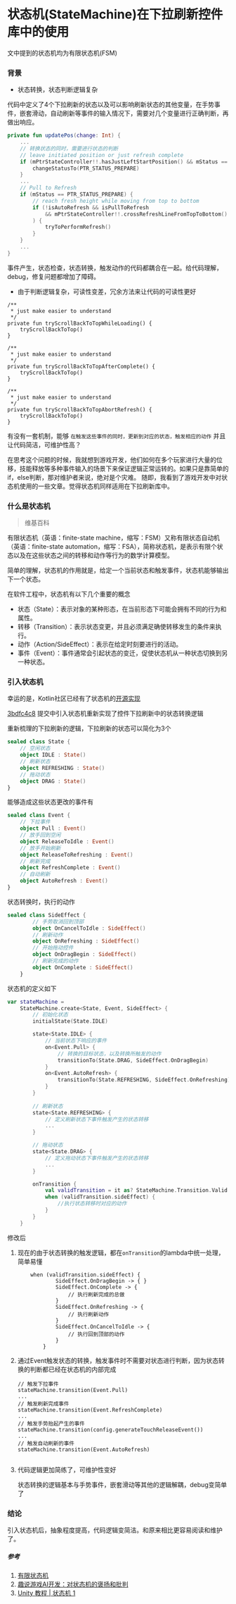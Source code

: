# 状态机(StateMachine)在下拉刷新控件库中的使用

文中提到的状态机均为有限状态机(FSM)

### 背景

- 状态转换，状态判断逻辑复杂

代码中定义了4个下拉刷新的状态以及可以影响刷新状态的其他变量，在手势事件，嵌套滑动，自动刷新等事件的输入情况下，需要对几个变量进行正确判断，再做出响应。

```kotlin
private fun updatePos(change: Int) {
    ...
    // 转换状态的同时，需要进行状态的判断
    // leave initiated position or just refresh complete
    if (mPtrStateController!!.hasJustLeftStartPosition() && mStatus == PTR_STATUS_INIT) {
        changeStatusTo(PTR_STATUS_PREPARE)
    }
    ...
    // Pull to Refresh
    if (mStatus == PTR_STATUS_PREPARE) {
        // reach fresh height while moving from top to bottom
        if (!isAutoRefresh && isPullToRefresh
            && mPtrStateController!!.crossRefreshLineFromTopToBottom()
        ) {
            tryToPerformRefresh()
        }
    }
    ...
}
```
事件产生，状态检查，状态转换，触发动作的代码都耦合在一起。给代码理解，debug，修复问题都增加了障碍。


- 由于判断逻辑复杂，可读性变差，冗余方法来让代码的可读性更好

```
/**
 * just make easier to understand
 */
private fun tryScrollBackToTopWhileLoading() {
    tryScrollBackToTop()
}

/**
 * just make easier to understand
 */
private fun tryScrollBackToTopAfterComplete() {
    tryScrollBackToTop()
}

/**
 * just make easier to understand
 */
private fun tryScrollBackToTopAbortRefresh() {
    tryScrollBackToTop()
}
```

有没有一套机制，能够
 `在触发这些事件的同时，更新到对应的状态，触发相应的动作`
并且让代码简洁，可维护性高？

在思考这个问题的时候，我就想到游戏开发，他们如何在多个玩家进行大量的位移，技能释放等多种事件输入的场景下来保证逻辑正常运转的。如果只是靠简单的if，else判断，那对维护者来说，绝对是个灾难。
随即，我看到了游戏开发中对状态机使用的一些文章。觉得状态机同样适用在下拉刷新库中。

### 什么是状态机

> 维基百科
> 
有限状态机（英语：finite-state machine，缩写：FSM）又称有限状态自动机（英语：finite-state automation，缩写：FSA），简称状态机，是表示有限个状态以及在这些状态之间的转移和动作等行为的数学计算模型。

简单的理解，状态机的作用就是，给定一个当前状态和触发事件，状态机能够输出下一个状态。

在软件工程中，状态机有以下几个重要的概念

- 状态（State）：表示对象的某种形态，在当前形态下可能会拥有不同的行为和属性。
- 转移（Transition）：表示状态变更，并且必须满足确使转移发生的条件来执行。
- 动作（Action/SideEffect）：表示在给定时刻要进行的活动。
- 事件（Event）：事件通常会引起状态的变迁，促使状态机从一种状态切换到另一种状态。

### 引入状态机
幸运的是，Kotlin社区已经有了状态机的[开源实现](https://github.com/Tinder/StateMachine)

[3bdfc4c8](https://github.com/s1rius/android-nest-scroll-ptr/commit/3bdfc4c8e3d64d79d0f995a3f28c577db66f27ac) 提交中引入状态机重新实现了控件下拉刷新中的状态转换逻辑

重新梳理的下拉刷新的逻辑，下拉刷新的状态可以简化为3个

```kotlin
sealed class State {
    // 空闲状态
    object IDLE : State()
    // 刷新状态
    object REFRESHING : State()
    // 拖动状态
    object DRAG : State()
}
```

能够造成这些状态更改的事件有

```kotlin
sealed class Event {
    // 下拉事件
    object Pull : Event()
    // 放手回到空闲
    object ReleaseToIdle : Event()
    // 放手开始刷新
    object ReleaseToRefreshing : Event()
    // 刷新完成
    object RefreshComplete : Event()
    // 自动刷新
    object AutoRefresh : Event()
}
```
状态转换时，执行的动作

```kotlin
sealed class SideEffect {
        // 手势取消回到顶部
        object OnCancelToIdle : SideEffect()
        // 刷新动作
        object OnRefreshing : SideEffect()
        // 开始拖动控件
        object OnDragBegin : SideEffect()
        // 刷新完成的动作
        object OnComplete : SideEffect()
    }
```

状态机的定义如下

```kotlin
var stateMachine =
    StateMachine.create<State, Event, SideEffect> {
        // 初始化状态
        initialState(State.IDLE)

        state<State.IDLE> {
            // 当前状态下响应的事件
            on<Event.Pull> {
                // 转换的目标状态，以及转换所触发的动作
                transitionTo(State.DRAG, SideEffect.OnDragBegin)
            }
            on<Event.AutoRefresh> {
                transitionTo(State.REFRESHING, SideEffect.OnRefreshing)
            }
        }
        
        // 刷新状态
        state<State.REFRESHING> {
            // 定义刷新状态下事件触发产生的状态转移
            ...
        }

        // 拖动状态
        state<State.DRAG> {
            // 定义拖动状态下事件触发产生的状态转移
            ...
        }

        onTransition {
            val validTransition = it as? StateMachine.Transition.Valid ?: return@onTransition
            when (validTransition.sideEffect) {
                //执行状态转移时对应的动作
            }
        }
    }
```

修改后

1. 现在的由于状态转换的触发逻辑，都在`onTransition`的lambda中统一处理，简单易懂

    ```
        when (validTransition.sideEffect) {
                SideEffect.OnDragBegin -> { }
                SideEffect.OnComplete -> { 
                    // 执行刷新完成的总做
                }
                SideEffect.OnRefreshing -> {
                    // 执行刷新动作
                }
                SideEffect.OnCancelToIdle -> {
                    // 执行回到顶部的动作
                }
            }
    ```

2. 通过Event触发状态的转换，触发事件时不需要对状态进行判断，因为状态转换的判断都已经在状态机的内部完成

    ```
    // 触发下拉事件
    stateMachine.transition(Event.Pull)
    ...
    // 触发刷新完成事件
    stateMachine.transition(Event.RefreshComplete)
    ...
    // 触发手势抬起产生的事件
    stateMachine.transition(config.generateTouchReleaseEvent())
    ...
    // 触发自动刷新的事件
    stateMachine.transition(Event.AutoRefresh)
        
    ```

2. 代码逻辑更加简练了，可维护性变好

    状态转换的逻辑基本与手势事件，嵌套滑动等其他的逻辑解耦，debug变简单了

### 结论

引入状态机后，抽象程度提高，代码逻辑变简洁。和原来相比更容易阅读和维护了。


##### 参考
1. [有限状态机](https://zh.wikipedia.org/wiki/%E6%9C%89%E9%99%90%E7%8A%B6%E6%80%81%E6%9C%BA)
2. [趣说游戏AI开发：对状态机的褒扬和批判](https://zhuanlan.zhihu.com/p/20476688)
3. [Unity 教程 | 状态机 1](https://www.bilibili.com/video/BV1St4y1Y7U1)